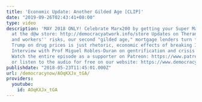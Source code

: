 ```yaml
---
title: 'Economic Update: Another Gilded Age [CLIP]'
date: "2019-09-26T02:43:41+08:00"
type: video
description: 'MAY 2018 ONLY! Celebrate Marx200 by getting your Super Marx apparel
  at the d@w store: http://democracyatwork.info/store Updates on Theranos bankruptcy
  and workers'' risks, our second "gilded age," mortgage lenders turn to rich borrowers,
  Trump on drug prices is just rhetoric, economic effects of breaking Iran treaty.
  Interview with Prof Miguel Robles-Duran on gentrification and crisis of cities.
  Watch the entire episode as a supporter on Patreon: https://www.patreon.com/economicupdate
  or listen to the audio for free on our website: https://www.democracyatwork.info/eu_another_gilded_age'
publishdate: "2018-05-23T11:45:01.000Z"
url: /democracynow/AOqKXJx_tGA/
providers:
  youtube:
    id: AOqKXJx_tGA
---
```

